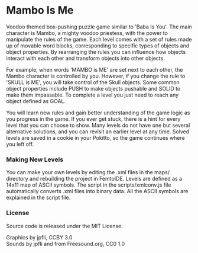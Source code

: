 # Mambo Is Me
Voodoo themed box-pushing puzzle game similar to 'Baba Is You'. The main character is Mambo, a mighty voodoo priestess, with the power to manipulate the rules of the game. Each level comes with a set of rules made up of movable word blocks, corresponding to specific types of objects and object properties. By rearranging the rules you can influence how objects interact with each other and transform objects into other objects.

For example, when words 'MAMBO is ME' are set next to each other, the Mambo character is controlled by you. However, if you change the rule to 'SKULL is ME', you will take control of the Skull objects. Some common object properties include PUSH to make objects pushable and SOLID to make them impassable. To complete a level you just need to reach any object defined as GOAL.

You will learn new rules and gain better understanding of the game logic as you progress in the game. If you ever get stuck, there is a hint for every level that you can choose to show. Many levels do not have one but several alternative solutions, and you can revisit an earlier level at any time. Solved levels are saved in a cookie in your Pokitto, so the game continues where you left off.

### Making New Levels

You can make your own levels by editing the .xml files in the maps/ directory and rebuilding the project in FemtoIDE. Levels are defined as a 14x11 map of ASCII symbols. The script in the scripts/xmlconv.js file automatically converts .xml files into binary data. All the ASCII symbols are explained in the script file.

### License
Source code is released under the MIT License.

Graphics by jpfli, CCBY 3.0\
Sounds by jpfli and from Freesound.org, CC0 1.0
